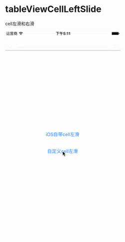 # tableViewCellLeftSlide
cell左滑和右滑

![enter image description here](https://github.com/icharlie2014/tableViewCellLeftSlide/blob/master/PLTableView/a.gif?raw=true)